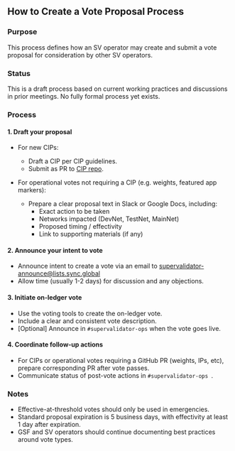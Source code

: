 ## How to Create a Vote Proposal Process

### Purpose

This process defines how an SV operator may create and submit a vote proposal for consideration by other SV operators.

### Status

This is a draft process based on current working practices and discussions in prior meetings. No fully formal process yet exists.

### Process

#### 1. Draft your proposal

- For new CIPs:
  - Draft a CIP per CIP guidelines.
  - Submit as PR to [CIP repo](https://github.com/global-synchronizer-foundation/cips).

- For operational votes not requiring a CIP (e.g. weights, featured app markers):
  - Prepare a clear proposal text in Slack or Google Docs, including:
    - Exact action to be taken
    - Networks impacted (DevNet, TestNet, MainNet)
    - Proposed timing / effectivity
    - Link to supporting materials (if any)

#### 2. Announce your intent to vote

- Announce intent to create a vote via an email to 
supervalidator-announce@lists.sync.global
- Allow time (usually 1-2 days) for discussion and any objections.

#### 3. Initiate on-ledger vote

- Use the voting tools to create the on-ledger vote.
- Include a clear and consistent vote description.
- [Optional] Announce in `#supervalidator-ops` when the vote goes live.

#### 4. Coordinate follow-up actions

- For CIPs or operational votes requiring a GitHub PR (weights, IPs, etc), prepare corresponding PR after vote passes.
- Communicate status of post-vote actions in `#supervalidator-ops `.

### Notes

- Effective-at-threshold votes should only be used in emergencies.
- Standard proposal expiration is 5 business days, with effectivity at least 1 day after expiration.
- GSF and SV operators should continue documenting best practices around vote types.
